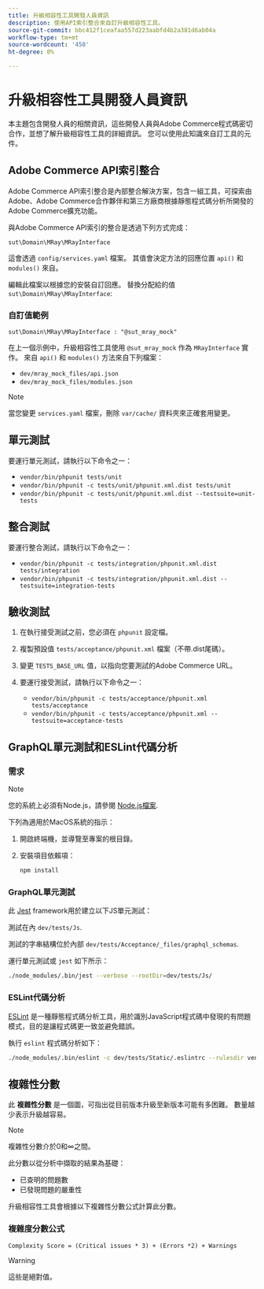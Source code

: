```yaml
---
title: 升級相容性工具開發人員資訊
description: 使用API索引整合來自訂升級相容性工具。
source-git-commit: bbc412f1ceafaa557d223aabfd4b2a381d6ab04a
workflow-type: tm+mt
source-wordcount: '450'
ht-degree: 0%

---
```



# 升級相容性工具開發人員資訊

本主題包含開發人員的相關資訊，這些開發人員與Adobe Commerce程式碼密切合作，並想了解升級相容性工具的詳細資訊。 您可以使用此知識來自訂工具的元件。

## Adobe Commerce API索引整合

Adobe Commerce API索引整合是內部整合解決方案，包含一組工具，可探索由Adobe、Adobe Commerce合作夥伴和第三方廠商根據靜態程式碼分析所開發的Adobe Commerce擴充功能。

與Adobe Commerce API索引的整合是透過下列方式完成：

`sut\Domain\MRay\MRayInterface`

這會透過 `config/services.yaml` 檔案。 其值會決定方法的回應位置 `api()` 和 `modules()` 來自。

編輯此檔案以根據您的安裝自訂回應。 替換分配給的值 `sut\Domain\MRay\MRayInterface`:

### 自訂值範例

`sut\Domain\MRay\MRayInterface : "@sut_mray_mock"`

在上一個示例中，升級相容性工具使用 `@sut_mray_mock` 作為 `MRayInterface` 實作。 來自 `api()` 和 `modules()` 方法來自下列檔案：

- `dev/mray_mock_files/api.json`
- `dev/mray_mock_files/modules.json`

>[!NOTE]
>
>當您變更 `services.yaml` 檔案，刪除 `var/cache/` 資料夾來正確套用變更。

## 單元測試

要運行單元測試，請執行以下命令之一：

- `vendor/bin/phpunit tests/unit`
- `vendor/bin/phpunit -c tests/unit/phpunit.xml.dist tests/unit`
- `vendor/bin/phpunit -c tests/unit/phpunit.xml.dist --testsuite=unit-tests`

## 整合測試

要運行整合測試，請執行以下命令之一：

- `vendor/bin/phpunit -c tests/integration/phpunit.xml.dist tests/integration`
- `vendor/bin/phpunit -c tests/integration/phpunit.xml.dist --testsuite=integration-tests`

## 驗收測試

1. 在執行接受測試之前，您必須在 `phpunit` 設定檔。
1. 複製預設值 `tests/acceptance/phpunit.xml` 檔案（不帶.dist尾碼）。
1. 變更 `TESTS_BASE_URL` 值，以指向您要測試的Adobe Commerce URL。
1. 要運行接受測試，請執行以下命令之一：

   - `vendor/bin/phpunit -c tests/acceptance/phpunit.xml tests/acceptance`
   - `vendor/bin/phpunit -c tests/acceptance/phpunit.xml --testsuite=acceptance-tests`

## GraphQL單元測試和ESLint代碼分析

### 需求

>[!NOTE]
>
>您的系統上必須有Node.js，請參閱 [Node.js檔案](https://nodejs.dev/learn/how-to-install-nodejs).

下列為適用於MacOS系統的指示：

1. 開啟終端機，並導覽至專案的根目錄。
1. 安裝項目依賴項：

   ```bash
   npm install
   ```

### GraphQL單元測試

此 [Jest](https://jestjs.io/docs/getting-started) framework用於建立以下JS單元測試：

測試在內 `dev/tests/Js`.

測試的字串結構位於內部 `dev/tests/Acceptance/_files/graphql_schemas`.

運行單元測試或 `jest` 如下所示：

```bash
./node_modules/.bin/jest --verbose --rootDir=dev/tests/Js/
```

### ESLint代碼分析

[ESLint](https://eslint.org/docs/user-guide/getting-started) 是一種靜態程式碼分析工具，用於識別JavaScript程式碼中發現的有問題模式，目的是讓程式碼更一致並避免錯誤。

執行 `eslint` 程式碼分析如下：

```bash
./node_modules/.bin/eslint -c dev/tests/Static/.eslintrc --rulesdir vendor/magento/magento-coding-standard/eslint/rules path/to/analyse
```

## 複雜性分數

此 **複雜性分數** 是一個圖，可指出從目前版本升級至新版本可能有多困難。 數量越少表示升級越容易。

>[!NOTE]
>
>複雜性分數介於0和∞之間。

此分數以從分析中擷取的結果為基礎：

- 已查明的問題數
- 已發現問題的嚴重性

升級相容性工具會根據以下複雜性分數公式計算此分數。

### 複雜度分數公式

`Complexity Score = (Critical issues * 3) + (Errors *2) + Warnings`

>[!WARNING]
>
>這些是絕對值。
